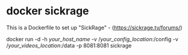 # docker sickrage

This is a Dockerfile to set up "SickRage" - (https://sickrage.tv/forums/)

docker run -d -h *your_host_name* -v /*your_config_location*:/config  -v /*your_videos_location*:/data -p 8081:8081 sickrage
